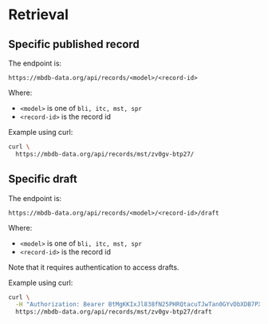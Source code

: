 # Retrieval

## Specific published record

The endpoint is:

`https://mbdb-data.org/api/records/<model>/<record-id>`

Where:
  * `<model>` is one of `bli, itc, mst, spr`
  * `<record-id>` is the record id

Example using curl:

```bash
curl \
  https://mbdb-data.org/api/records/mst/zv0gv-btp27/
```

## Specific draft

The endpoint is:

`https://mbdb-data.org/api/records/<model>/<record-id>/draft`

Where:
  * `<model>` is one of `bli, itc, mst, spr`
  * `<record-id>` is the record id

Note that it requires authentication to access drafts.

Example using curl:

```bash
curl \
  -H "Authorization: Bearer BtMgKKIxJl838fN25PHRQtacuTJwTan0GYvDbXDB7PXoPYSHcugjZSrXQu6Y" \
  https://mbdb-data.org/api/records/mst/zv0gv-btp27/draft
```